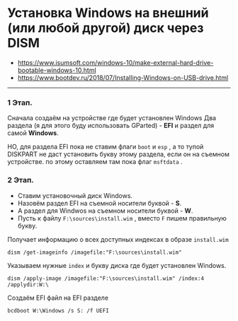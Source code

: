 # Установка Windows на внешний (или любой другой) диск через DISM

- https://www.isumsoft.com/windows-10/make-external-hard-drive-bootable-windows-10.html
- https://www.bootdev.ru/2018/07/Installing-Windows-on-USB-drive.html
***


### 1 Этап.
Сначала создаём на устройстве где будет установлен Windows Два раздела (я для этого буду использовать GParted) - **EFI** и раздел для самой **Windows**.

НО, для раздела EFI пока не ставим флаги `boot` и `esp` , а то тупой DISKPART не даст установить букву этому раздела, если он на съемном устройстве. по этому оставляем там пока флаг `msftdata` .


### 2 Этап.
- Ставим установочный диск Windows.
- Назовём раздел EFI на съемной носители буквой - **S**.
- А раздел для Windwos на съемном носители буквой - **W**.
- Пусть к файлу `F:\sources\install.wim` , вместо `F` пишем правильную букву.

Получает информацию о всех доступных индексах в образе `install.wim` 

```
dism /get-imageinfo /imagefile:"F:\sources\install.wim"
```

Указываем нужные `index` и букву диска где будет установлен Windows.

```
dism /apply-image /imagefile:"F:\sources\install.wim" /index:4 /applydir:W:\
```

Создаём EFI файл на EFI разделе

```
bcdboot W:\Windows /s S: /f UEFI
```


